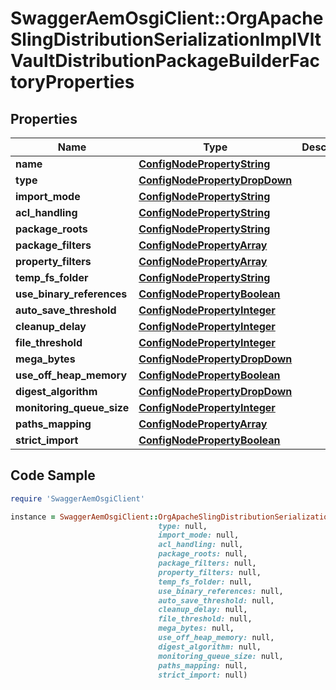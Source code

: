 # SwaggerAemOsgiClient::OrgApacheSlingDistributionSerializationImplVltVaultDistributionPackageBuilderFactoryProperties

## Properties

Name | Type | Description | Notes
------------ | ------------- | ------------- | -------------
**name** | [**ConfigNodePropertyString**](ConfigNodePropertyString.md) |  | [optional] 
**type** | [**ConfigNodePropertyDropDown**](ConfigNodePropertyDropDown.md) |  | [optional] 
**import_mode** | [**ConfigNodePropertyString**](ConfigNodePropertyString.md) |  | [optional] 
**acl_handling** | [**ConfigNodePropertyString**](ConfigNodePropertyString.md) |  | [optional] 
**package_roots** | [**ConfigNodePropertyString**](ConfigNodePropertyString.md) |  | [optional] 
**package_filters** | [**ConfigNodePropertyArray**](ConfigNodePropertyArray.md) |  | [optional] 
**property_filters** | [**ConfigNodePropertyArray**](ConfigNodePropertyArray.md) |  | [optional] 
**temp_fs_folder** | [**ConfigNodePropertyString**](ConfigNodePropertyString.md) |  | [optional] 
**use_binary_references** | [**ConfigNodePropertyBoolean**](ConfigNodePropertyBoolean.md) |  | [optional] 
**auto_save_threshold** | [**ConfigNodePropertyInteger**](ConfigNodePropertyInteger.md) |  | [optional] 
**cleanup_delay** | [**ConfigNodePropertyInteger**](ConfigNodePropertyInteger.md) |  | [optional] 
**file_threshold** | [**ConfigNodePropertyInteger**](ConfigNodePropertyInteger.md) |  | [optional] 
**mega_bytes** | [**ConfigNodePropertyDropDown**](ConfigNodePropertyDropDown.md) |  | [optional] 
**use_off_heap_memory** | [**ConfigNodePropertyBoolean**](ConfigNodePropertyBoolean.md) |  | [optional] 
**digest_algorithm** | [**ConfigNodePropertyDropDown**](ConfigNodePropertyDropDown.md) |  | [optional] 
**monitoring_queue_size** | [**ConfigNodePropertyInteger**](ConfigNodePropertyInteger.md) |  | [optional] 
**paths_mapping** | [**ConfigNodePropertyArray**](ConfigNodePropertyArray.md) |  | [optional] 
**strict_import** | [**ConfigNodePropertyBoolean**](ConfigNodePropertyBoolean.md) |  | [optional] 

## Code Sample

```ruby
require 'SwaggerAemOsgiClient'

instance = SwaggerAemOsgiClient::OrgApacheSlingDistributionSerializationImplVltVaultDistributionPackageBuilderFactoryProperties.new(name: null,
                                 type: null,
                                 import_mode: null,
                                 acl_handling: null,
                                 package_roots: null,
                                 package_filters: null,
                                 property_filters: null,
                                 temp_fs_folder: null,
                                 use_binary_references: null,
                                 auto_save_threshold: null,
                                 cleanup_delay: null,
                                 file_threshold: null,
                                 mega_bytes: null,
                                 use_off_heap_memory: null,
                                 digest_algorithm: null,
                                 monitoring_queue_size: null,
                                 paths_mapping: null,
                                 strict_import: null)
```


